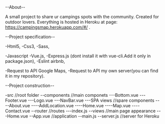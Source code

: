 --About--

A small project to share ur campings spots with the community. Created for outdoor lovers. 
Everything is hosted in Heroku at page: https://campingsmap.herokuapp.com/#/ .

--Project specification--

-Html5,
-Css3,
-Sass,

-Javascript
-Vue.js,
-Express.js (dont install it with vue-cli.Add it only in package.json),
-Eslint airbnb,

-Request to API Google Maps,
-Request to API my own server(you can find it in my repository).

--Project construction--

-src                //root folder
--components        //main componets
---Bottom.vue
---Footer.vue
---Logo.vue
---NavBar.vue
---SPA views        //spare components
----About.vue
----AddLocation.vue
----Home.vue
----Map.vue
----Contact.vue
--router            //routes
---index.js
--views             //main page appearance
---Home.vue
--App.vue           //application
--main.js
--server.js         //server for Heroku

